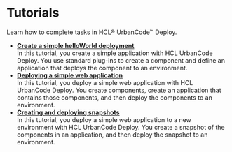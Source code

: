 # Tutorials

Learn how to complete tasks in HCL® UrbanCode™ Deploy.

-   **[Create a simple helloWorld deployment](../../com.ibm.udeploy.tutorial.doc/topics/quickstart_abstract.md)**  
In this tutorial, you create a simple application with HCL UrbanCode Deploy. You use standard plug-ins to create a component and define an application that deploys the component to an environment.
-   **[Deploying a simple web application](../../com.ibm.udeploy.tutorial.doc/topics/webapp_abstract.md)**  
In this tutorial, you deploy a simple web application with HCL UrbanCode Deploy. You create components, create an application that contains those components, and then deploy the components to an environment.
-   **[Creating and deploying snapshots](../../com.ibm.udeploy.tutorial.doc/topics/snapshot_abstract.md)**  
In this tutorial, you deploy a simple web application to a new environment with HCL UrbanCode Deploy. You create a snapshot of the components in an application, and then deploy the snapshot to an environment.


